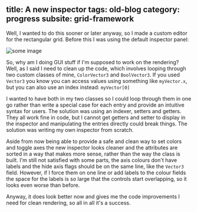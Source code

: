 title: A new inspector
tags: old-blog
category: progress
subsite: grid-framework
---

Well, I wanted to do this sooner or later anyway, so I made a custom editor for
the rectangular grid. Before this I was using the default inspector panel:

![some image](inspector.png)

So, why am I doing GUI stuff if I'm supposed to work on the rendering? Well, as
I said I need to clean up the code, which involves looping through two custom
classes of mine, `ColorVector3` and `BoolVector3`. If you used `Vector3` you
know you can access values using something like `myVector.x`, but you can also
use an index instead: `myVector[0]`

I wanted to have both in my two classes so I could loop through them in one go
rather than write a special case for each entry and provide an intuitive syntax
for users. The solution was using an indexer, setters and getters. They all
work fine in code, but I cannot get getters and setter to display in the
inspector and manipulating the entries directly could break things. The
solution was writing my own inspector from scratch.

Aside from now being able to provide a safe and clean way to set colors and
toggle axes the new inspector looks cleaner and the attributes are sorted in a
way that makes more sense, rather than the way the class is built. I'm still
not satisfied with some parts, the axis colours don't have labels and the hide
axis flags should be on the same line, like the `Vector3` field. However, if I
force them on one line or add labels to the colour fields the space for the
labels is so large that the controls start overlapping, so it looks even worse
than before.

Anyway, it does look better now and gives me the code improvements I need for
clean rendering, so all in all it's a success.
